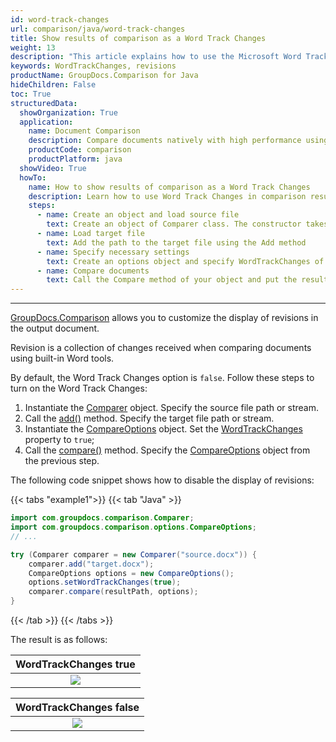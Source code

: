```yaml
---
id: word-track-changes
url: comparison/java/word-track-changes
title: Show results of comparison as a Word Track Changes
weight: 13
description: "This article explains how to use the Microsoft Word Track Changes comparing as a built in feature in GroupDocs.Comparison for Java."
keywords: WordTrackChanges, revisions
productName: GroupDocs.Comparison for Java
hideChildren: False
toc: True
structuredData:
  showOrganization: True
  application:
    name: Document Comparison
    description: Compare documents natively with high performance using Java language and GroupDocs.Comparison for Java
    productCode: comparison
    productPlatform: java
  showVideo: True
  howTo:
    name: How to show results of comparison as a Word Track Changes
    description: Learn how to use Word Track Changes in comparison result
    steps:
      - name: Create an object and load source file
        text: Create an object of Comparer class. The constructor takes the source file path parameter. You may specify absolute or relative file path as per your requirements.
      - name: Load target file
        text: Add the path to the target file using the Add method
      - name: Specify necessary settings
        text: Create an options object and specify WordTrackChanges of true value.
      - name: Compare documents
        text: Call the Compare method of your object and put the resulting file path parameter and the options object.
---
```


---

[GroupDocs.Comparison](https://products.groupdocs.com/comparison/java) allows you to customize the display of revisions in the output document.

Revision is a collection of changes received when comparing documents using built-in Word tools.

By default, the Word Track Changes option is `false`. Follow these steps to turn on the Word Track Changes:

1.  Instantiate the [Comparer](https://reference.groupdocs.com/comparison/java/com.groupdocs.comparison/comparer/) object. Specify the source file path or stream.
2.  Call the [add()](https://reference.groupdocs.com/comparison/java/com.groupdocs.comparison/comparer/#add-java.lang.String-) method. Specify the target file path or stream.
3.  Instantiate the [CompareOptions](https://reference.groupdocs.com/comparison/java/com.groupdocs.comparison.options/compareoptions/) object. Set the [WordTrackChanges](https://reference.groupdocs.com/comparison/java/com.groupdocs.comparison.options/compareoptions/#setWordTrackChanges-boolean-) property to `true`;
4.  Call the [compare()](https://reference.groupdocs.com/comparison/java/com.groupdocs.comparison/comparer/#compare-java.lang.String-) method. Specify the [CompareOptions](https://reference.groupdocs.com/comparison/java/com.groupdocs.comparison.options/compareoptions/) object from the previous step.

The following code snippet shows how to disable the display of revisions:

{{< tabs "example1">}}
{{< tab "Java" >}}
```java
import com.groupdocs.comparison.Comparer;
import com.groupdocs.comparison.options.CompareOptions;
// ...

try (Comparer comparer = new Comparer("source.docx")) {
    comparer.add("target.docx");
    CompareOptions options = new CompareOptions();
    options.setWordTrackChanges(true);
    comparer.compare(resultPath, options);
}
```
{{< /tab >}}
{{< /tabs >}}

The result is as follows:

|                     WordTrackChanges true                      |
| :------------------------------------------------------------: |
| ![](/comparison/java/images/word-track-changes-option-true.png) |




|                     WordTrackChanges false                      |
| :-------------------------------------------------------------: |
| ![](/comparison/java/images/word-track-changes-option-false.png) |

